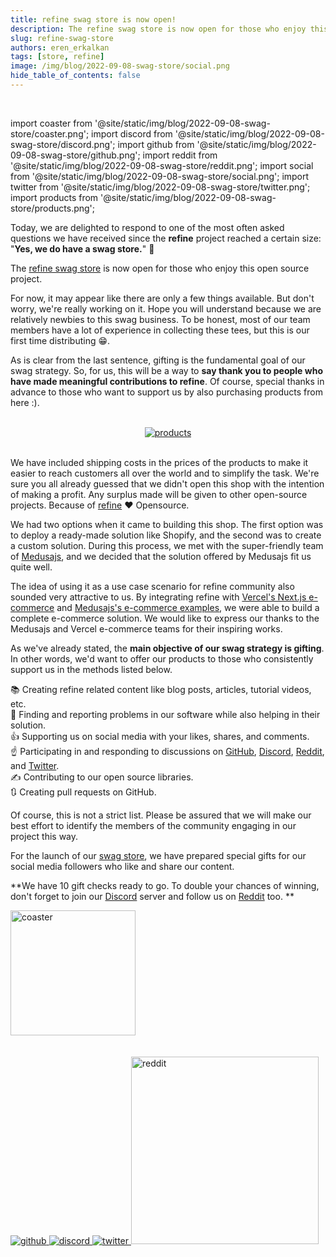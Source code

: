 ```yaml
---
title: refine swag store is now open!
description: The refine swag store is now open for those who enjoy this open source project.
slug: refine-swag-store
authors: eren_erkalkan
tags: [store, refine]
image: /img/blog/2022-09-08-swag-store/social.png
hide_table_of_contents: false
---
```


<br />

import coaster from '@site/static/img/blog/2022-09-08-swag-store/coaster.png';
import discord from '@site/static/img/blog/2022-09-08-swag-store/discord.png';
import github from '@site/static/img/blog/2022-09-08-swag-store/github.png';
import reddit from '@site/static/img/blog/2022-09-08-swag-store/reddit.png';
import social from '@site/static/img/blog/2022-09-08-swag-store/social.png';
import twitter from '@site/static/img/blog/2022-09-08-swag-store/twitter.png';
import products from '@site/static/img/blog/2022-09-08-swag-store/products.png';






Today, we are delighted to respond to one of the most often asked questions we have received since the **refine** project reached a certain size: "**Yes, we do have a swag store.**"
💪

The [refine swag store](https://store.refine.dev/) is now open for those who enjoy this open source project. 

<!--truncate-->

For now, it may appear like there are only a few things available. But don't worry, we're really working on it. Hope you will understand because we are relatively newbies to this swag business. To be honest, most of our team members have a lot of experience in collecting these tees, but this is our first time distributing 😁.

As is clear from the last sentence, gifting is the fundamental goal of our swag strategy. So, for us, this will be a way to **say thank you to people who have made meaningful contributions to refine**. Of course, special thanks in advance to those who want to support us by also purchasing products from here :). 

 <br />

 <div align="center">
 <a href="https://store.refine.dev/">
    <img style={{ width:"600px"}} src={products} alt="products" />
    </a>
</div>

 <br />

We have included shipping costs in the prices of the products to make it easier to reach customers all over the world and to simplify the task. We're sure you all already guessed that we didn't open this shop with the intention of making a profit. Any surplus made will be given to other open-source projects. Because of [refine](https://refine.dev/) ❤️ Opensource.

We had two options when it came to building this shop. The first option was to deploy a ready-made solution like Shopify, and the second was to create a custom solution. During this process, we met with the super-friendly team of [Medusajs](https://medusajs.com/), and we decided that the solution offered by Medusajs fit us quite well.

The idea of ​​using it as a use case scenario for refine community also sounded very attractive to us. By integrating refine with [Vercel's Next.js e-commerce](https://github.com/vercel/commerce) and [Medusajs's e-commerce examples](https://github.com/medusajs/nextjs-starter-medusa), we were able to build a complete e-commerce solution. We would like to express our thanks to the Medusajs and Vercel e-commerce teams for their inspiring works.

As we've already stated, the **main objective of our swag strategy is gifting**. In other words, we'd want to offer our products to those who consistently support us in the methods listed below.

  📚 Creating refine related content like blog posts, articles, tutorial videos, etc.  
  🐞 Finding and reporting problems in our software while also helping in their solution.  
  👍 Supporting us on social media with your likes, shares, and comments.  
  ☝️ Participating in and responding to discussions on [GitHub](https://github.com/pankod/refine), [Discord](https://discord.gg/refine), [Reddit](https://www.reddit.com/r/refine), and [Twitter](https://twitter.com/refine_dev).  
  ✍️ Contributing to our open source libraries.  
  🔃 Creating pull requests on GitHub.

Of course, this is not a strict list. Please be assured that we will make our best effort to identify the members of the community engaging in our project this way.

For the launch of our [swag store](https://store.refine.dev/), we have prepared special gifts for our social media followers who like and share our content. 

**We have 10 gift checks ready to go. To double your chances of winning, don't forget to join our [Discord](https://discord.gg/refine) server and follow us on [Reddit](https://www.reddit.com/r/refine) too.
**
 <div>
 <a href="https://store.refine.dev/product/coaster">
    <img width="200px" src={coaster} alt="coaster" />
  </a>
</div>

 <br />
 <br />



 <div>
      <a href="https://github.com/pankod/refine">
        <img style={{marginRight: "20px", width:"300px"}} src={github} alt="github" />
      </a>
      <a href="https://discord.gg/refine">
         <img style={{ width:"300px", marginRight: "20px" }} src={discord} alt="discord" />
      </a>
         <a href="https://twitter.com/refine_dev">
         <img style={{marginRight: "20px", width:"300px"}} src={twitter} alt="twitter" />
      </a>
      <a href="https://www.reddit.com/r/refine/">
         <img width="300px" src={reddit} alt="reddit" />
      </a>
  </div>
  <div>
   
</div>


